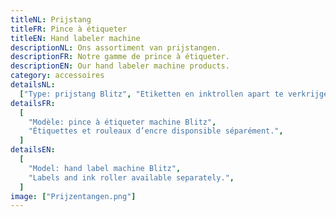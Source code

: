 ```yaml
---
titleNL: Prijstang
titleFR: Pince à étiqueter
titleEN: Hand labeler machine
descriptionNL: Ons assortiment van prijstangen.
descriptionFR: Notre gamme de prince à étiqueter.
descriptionEN: Our hand labeler machine products.
category: accessoires
detailsNL:
  ["Type: prijstang Blitz", "Etiketten en inktrollen apart te verkrijgen"]
detailsFR:
  [
    "Modèle: pince à étiqueter machine Blitz",
    "Étiquettes et rouleaux d’encre disponsible séparément.",
  ]
detailsEN:
  [
    "Model: hand label machine Blitz",
    "Labels and ink roller available separately.",
  ]
image: ["Prijzentangen.png"]
---
```

